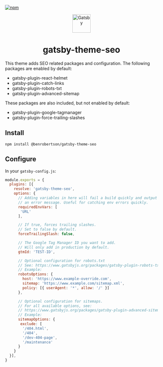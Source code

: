 [![npm](https://img.shields.io/npm/v/@benrobertson/gatsby-theme-seo)](https://www.npmjs.com/package/@benrobertson/gatsby-theme-seo)

<p align="center">
  <a href="https://www.gatsbyjs.org">
    <img alt="Gatsby" src="https://www.gatsbyjs.org/monogram.svg" width="60" />
  </a>
</p>
<h1 align="center">
  gatsby-theme-seo
</h1>

This theme adds SEO related packages and configuration. The following packages are enabled by default:

- gatsby-plugin-react-helmet
- gatsby-plugin-catch-links
- gatsby-plugin-robots-txt
- gatsby-plugin-advanced-sitemap

These packages are also included, but not enabled by default:

- gatsby-plugin-google-tagmanager
- gatsby-plugin-force-trailing-slashes

## Install

```shell
npm install @benrobertson/gatsby-theme-seo
```

## Configure

In your `gatsby-config.js`:

```js
module.exports = {
  plugins: [{
    resolve: 'gatsby-theme-seo',
    options: {
      // Adding variables in here will fail a build quickly and output
      // an error message. Useful for catching env errors quickly.
      requiredEnvVars: [
       'URL'
      ],

      // If true, forces trailing slashes.
      // Set to false by default.
      forceTrailingSlash: false,

      // The Google Tag Manager ID you want to add.
      // Will only add in production by default.
      gtmId: 'TEST-ID',

      // Optional configuration for robots.txt
      // See: https://www.gatsbyjs.org/packages/gatsby-plugin-robots-txt
      // Example:
      robotsOptions: {
        host: 'https://www.example-override.com',
        sitemap: 'https://www.example.com/sitemap.xml',
        policy: [{ userAgent: '*', allow: '/' }]
      },

      // Optional configuration for sitemaps.
      // For all available options, see:
      // https://www.gatsbyjs.org/packages/gatsby-plugin-advanced-sitemap/?=gatsby-plugin-advan#options
      // Example:
      sitemapOptions: {
       exclude: [
        '/404.html',
        '/404',
        '/dev-404-page',
        '/maintenance'
      }
    }
  }],
}
```
